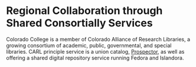 # Regional Collaboration through Shared Consortially Services

Colorado College is a member of Colorado Alliance of Research Libraries, a growing consortium of academic, public, governmental, and special libraries. CARL principle service is a union catalog, [Prospector](http://prospectorhome.coalliance.org/), as well as offering a shared digital repository service running Fedora and Islandora.
